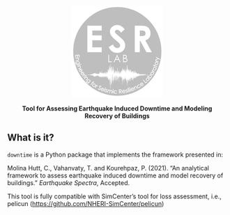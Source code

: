 <p align="center">
<img src="https://github.com/carlosmolinahutt/ESR-Lab-Repositories/blob/master/esrlab.png" 

</p>

<p align="center">
	<b>Tool for Assessing Earthquake Induced Downtime and Modeling Recovery of Buildings</b>
	    
</p>

## What is it?

`downtime` is a Python package that implements the framework presented in: 

Molina Hutt, C., Vahanvaty, T. and Kourehpaz, P. (2021). “An analytical framework to assess earthquake induced downtime and model recovery of buildings.” *Earthquake Spectra*, Accepted.

This tool is fully compatible with SimCenter’s tool for loss assessment, i.e., pelicun (https://github.com/NHERI-SimCenter/pelicun) 
